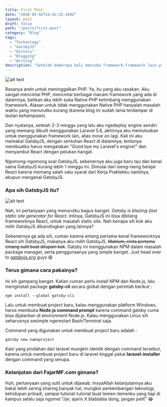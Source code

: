 ```yaml
---
title: First Post
date: "2018-05-02T14:42:32.169Z"
layout: post
draft: false
path: "/posts/first-post"
category: "Blog"
tags:
  - "Technology"
  - "GatsbyJS"
  - "History"
  - "Blogging"
  - "Writing"
description: "Setelah beberapa kali mencoba framework-framework lain yang tersedia di dunia maya, aku memutuskan untuk menggunakan GatsbyJS."
---
```


![alt text](https://laracasts.com/images/series/squares/the-php-practitioner.jpg "PHP Language")

Rasanya aneh untuk meninggalkan PHP. Ya, itu yang aku rasakan. Aku sangat mencintai PHP, mencintai berbagai macam framework yang ada di dalamnya, bahkan aku lebih suka Native PHP ketimbang menggunakan framework. Alasan untuk tidak menggunakan Native PHP hanyalah masalah waktu yang menurutku kurang (karena blog ini sudah lama terdampar di lautan *kehampaan*).

Dan nyatanya, setelah 2-3 minggu yang lalu aku ngedeploy engine sendiri yang memang dibuilt menggunakan Laravel 5.6, akhirnya aku memutuskan untuk menggunakan framework lain, alias *move on* lagi. Kali ini aku memakai GatsbyJS, dengan sentuhan React di dalamnya, tentunya membuatku harus mengatakan "Good bye my Laravel's engine!" dan menyambut React dengan pelukan hangat.

Ngomong-ngomong soal GatsbyJS, sebenernya aku juga baru tau dan kenal sama GatsbyJS kurang lebih 1 minggu ini. Dimulai dari iseng-iseng belajar React karena memang salah satu syarat dari Kerja Praktekku nantinya, akupun mengenal GatsbyJS.

### Apa sih GatsbyJS itu?

![alt text](https://softwareengineeringdaily.com/wp-content/uploads/2017/08/GatsbyJS.png "Gatsby")

Nah, ini pertanyaan yang menurutku bagus banget. *Gatsby is blazing-fast static site generator for React*. Intinya, GatsbyJS ini bisa dibilang frameworknya React, untuk masalah static site. Nah kenapa sih kok aku milih GatsbyJS dibandingkan yang lainnya?

Sebenernya ga ada sih, cuman karena emang pertama kenal frameworknya React sih GatsbyJS, makanya aku milih GatsbyJS. ~~Maklum, cinta pertama emang sulit buat dilupain kok~~. Gatsby ini menggunakan NPM dalam masalah package manager, serta penggunaanya yang simple banget. Just head over to [gatsbyjs.org](gatsbyjs.org) guys :smile:

### Terus gimana cara pakainya?

Ini sih gampang banget. Kalian cuman perlu install NPM dan Node.js, lalu menginstall package **gatsby-cli** secara global dengan perintah berikut :

`npm install --global gatsby-cli`

Lalu untuk membuat project baru, kalau menggunakan platform Windows, harus membuka **Node.js command prompt** karena command gatsby cuma bisa dijalankan di environment Node.js. Kalau menggunakan Linux sih seharusnya sesimple ngerestart Bash/Terminal saja.

Command yang digunakan untuk membuat project baru adalah :

`gatsby new namaproject`

Kalo yang pindahan dari laravel mungkin identik dengan command tersebut, karena untuk membuat project baru di laravel tinggal pakai **laravel-installer** dengan command yang serupa.

### Kelanjutan dari FajarMF.com gimana?

Huh, pertanyaan yang sulit untuk dijawab. InsyaAllah kelanjutannya aku bakal lebih sering sharing banyak hal, mungkin perkembangan teknologi, kehidupan pribadi, sampai tutorial-tutorial buat temen-temenku yang tiap di kampus selalu saja ngomel "Jar, ajarin X blablabla dong, jangan pelit" :joy:
